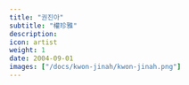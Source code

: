 ```yaml
---
title: "권진아"
subtitle: "權珍雅"
description:
icon: artist
weight: 1
date: 2004-09-01
images: ["/docs/kwon-jinah/kwon-jinah.png"]
---
```

